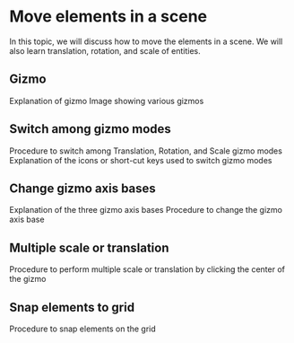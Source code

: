 # Move elements in a scene

In this topic, we will discuss how to move the elements in a scene. We will also learn translation, rotation, and scale of entities.

## Gizmo

Explanation of gizmo
Image showing various gizmos

## Switch among gizmo modes

Procedure to switch among Translation, Rotation, and Scale gizmo modes
Explanation of the icons or short-cut keys used to switch gizmo modes

## Change gizmo axis bases

Explanation of the three gizmo axis bases 
Procedure to change the gizmo axis base

## Multiple scale or translation

Procedure to perform multiple scale or translation by clicking the center of the gizmo

## Snap elements to grid

Procedure to snap elements on the grid 